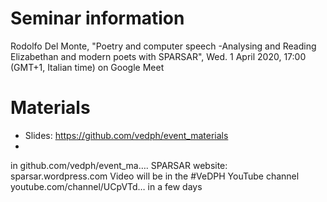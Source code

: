 # Seminar information

Rodolfo Del Monte, "Poetry and computer speech -Analysing and Reading Elizabethan and modern poets with SPARSAR", Wed. 1 April 2020, 17:00 (GMT+1, Italian time) on Google Meet

# Materials

- Slides: https://github.com/vedph/event_materials
- 

in github.com/vedph/event_ma…. SPARSAR website: sparsar.wordpress.com Video will be in the #VeDPH YouTube channel youtube.com/channel/UCpVTd… in a few days
